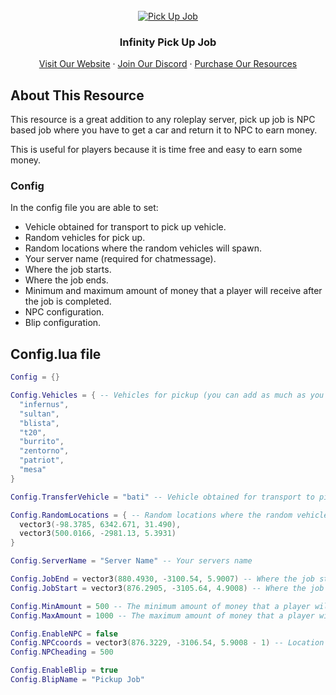 <div id="top"></div>

<br />
<div align="center">
  <a href="https://infinity-devt.com">
    <img src="https://forum.cfx.re/uploads/default/optimized/4X/8/7/d/87d5064767081a6f2eab0e80264c752d7bd9a3b3_2_690x388.jpeg" alt="Pick Up Job">
  </a>

  <h3 align="center">Infinity Pick Up Job</h3>

  <p align="center">
    <a href="http://infinity-devt.com">Visit Our Website</a>
    ·
    <a href="https://discord.gg/WRknrjMZAS">Join Our Discord</a>
    ·
    <a href="https://infinitydevelopment.tebex.io">Purchase Our Resources</a>
  </p>
</div>

## About This Resource

This resource is a great addition to any roleplay server, pick up job is NPC based job where you have to get a car and return it to NPC to earn money.

This is useful for players because it is time free and easy to earn some money.

### Config

In the config file you are able to set:

* Vehicle obtained for transport to pick up vehicle.
* Random vehicles for pick up.
* Random locations where the random vehicles will spawn.
* Your server name (required for chatmessage).
* Where the job starts.
* Where the job ends.
* Minimum and maximum amount of money that a player will receive after the job is completed.
* NPC configuration.
* Blip configuration.

## Config.lua file

```lua
Config = {}

Config.Vehicles = { -- Vehicles for pickup (you can add as much as you want)
  "infernus",
  "sultan", 
  "blista",
  "t20",
  "burrito",
  "zentorno",
  "patriot",
  "mesa"
}

Config.TransferVehicle = "bati" -- Vehicle obtained for transport to pick-up vehicles

Config.RandomLocations = { -- Random locations where the random vehicles will spawn (you can add as much as you want)
  vector3(-98.3785, 6342.671, 31.490),
  vector3(500.0166, -2981.13, 5.3931)
}

Config.ServerName = "Server Name" -- Your servers name

Config.JobEnd = vector3(880.4930, -3100.54, 5.9007) -- Where the job starts
Config.JobStart = vector3(876.2905, -3105.64, 4.9008) -- Where the job starts

Config.MinAmount = 500 -- The minimum amount of money that a player will receive after the job is completed
Config.MaxAmount = 1000 -- The maximum amount of money that a player will receive after the job is completed

Config.EnableNPC = false
Config.NPCcoords = vector3(876.3229, -3106.54, 5.9008 - 1) -- Location (coords and heading) where the NPC will spawn
Config.NPCheading = 500

Config.EnableBlip = true
Config.BlipName = "Pickup Job"
```
